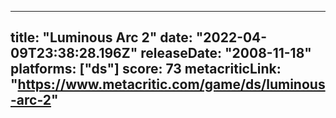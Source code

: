 
---
title: "Luminous Arc 2"
date: "2022-04-09T23:38:28.196Z"
releaseDate: "2008-11-18"
platforms: ["ds"]
score: 73
metacriticLink: "https://www.metacritic.com/game/ds/luminous-arc-2"
---
